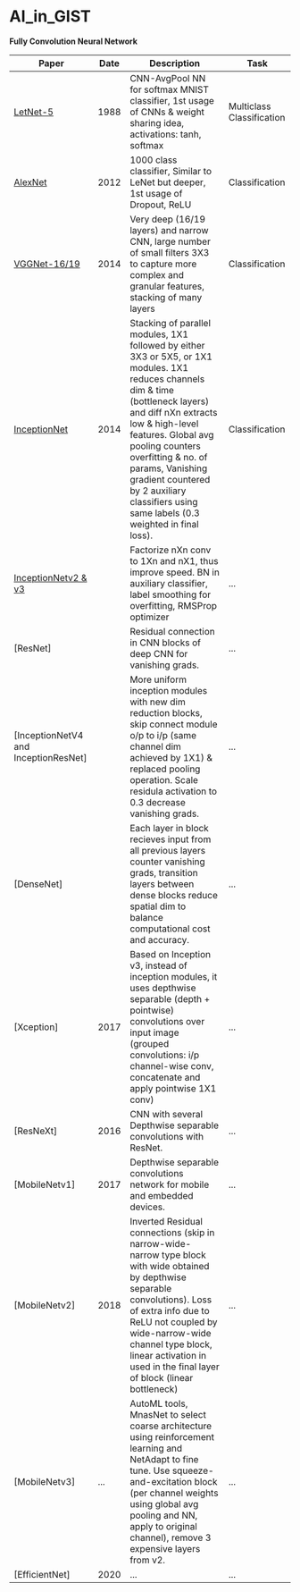 # AI_in_GIST

**Fully Convolution Neural Network**

| Paper                                | Date       | Description                                      | Task                     |
|--------------------------------------|------------|--------------------------------------------------|--------------------------|
| [LetNet-5](https://ieeexplore.ieee.org/stamp/stamp.jsp?tp=&arnumber=726791)        | 1988 | CNN-AvgPool NN for softmax MNIST classifier, 1st usage of CNNs & weight sharing idea, activations: tanh, softmax  | Multiclass Classification  |
| [AlexNet](https://papers.nips.cc/paper/2012/hash/c399862d3b9d6b76c8436e924a68c45b-Abstract.html)                     | 2012 | 1000 class classifier, Similar to LeNet but deeper, 1st usage of Dropout, ReLU    | Classification  |
| [VGGNet-16/19](https://arxiv.org/abs/1409.1556) | 2014 | Very deep (16/19 layers) and narrow CNN, large number of small filters 3X3 to capture more complex and granular features, stacking of many layers  | Classification  |
| [InceptionNet](https://arxiv.org/abs/1409.4842) | 2014 | Stacking of parallel modules, 1X1 followed by either 3X3 or 5X5, or 1X1 modules. 1X1 reduces channels dim & time (bottleneck layers) and diff nXn extracts low & high-level features. Global avg pooling counters overfitting & no. of params, Vanishing gradient countered by 2 auxiliary classifiers using same labels (0.3 weighted in final loss).                                              | Classification                      |
| [InceptionNetv2 & v3]() |     | Factorize nXn conv to 1Xn and nX1, thus improve speed. BN in auxiliary classifier, label smoothing for overfitting, RMSProp optimizer       | ...                                              | 
| [ResNet]    |                              | Residual connection in CNN blocks of deep CNN for vanishing grads.                                                | ...                      |
| [InceptionNetV4 and InceptionResNet] |        | More uniform inception modules with new dim reduction blocks, skip connect module o/p to i/p (same channel dim achieved by 1X1) & replaced pooling operation. Scale residula activation to 0.3 decrease vanishing grads.  | ...                               |
| [DenseNet]   |     | Each layer in block recieves input from all previous layers counter vanishing grads, transition layers between dense blocks reduce spatial dim to balance computational cost and accuracy.                                            | ...                      |
| [Xception] |   2017      | Based on Inception v3, instead of inception modules,  it uses depthwise separable (depth + pointwise) convolutions over input image (grouped convolutions: i/p channel-wise conv, concatenate and apply pointwise 1X1 conv)                                              | ...                      |
| [ResNeXt]      | 2016        | CNN with several Depthwise separable convolutions with ResNet.                                            | ...                      |
| [MobileNetv1]      | 2017       | Depthwise separable convolutions network for mobile and embedded devices.                                           | ...                      |
| [MobileNetv2]      | 2018    | Inverted Residual connections (skip in narrow-wide-narrow type block with wide obtained by depthwise separable convolutions). Loss of extra info due to ReLU not coupled by wide-narrow-wide channel type block, linear activation in used in the final layer of block (linear bottleneck)     | ...                      |
| [MobileNetv3]   | ...        | AutoML tools, MnasNet to select coarse architecture using reinforcement learning and NetAdapt to fine tune. Use squeeze-and-excitation block (per channel weights using global avg pooling and NN, apply to original channel), remove 3 expensive layers from v2.                                            | ...                      |
| [EfficientNet]                                  |2020      | ...                                              | ...                      |

